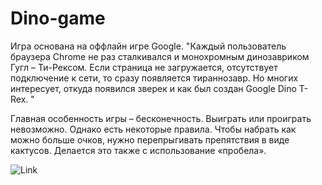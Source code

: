 # Dino-game

Игра основана на оффлайн игре Google. 
"Каждый пользователь браузера Chrome не раз сталкивался и монохромным динозавриком Гугл – Ти-Рексом. Если страница не загружается, отсутствует подключение к сети, то сразу появляется тираннозавр. Но многих интересует, откуда появился зверек и как был создан Google Dino T-Rex. "

Главная особенность игры – бесконечность. Выиграть или проиграть невозможно. Однако есть некоторые правила. Чтобы набрать как можно больше очков, нужно перепрыгивать препятствия в виде кактусов. Делается это также с использование «пробела».


![Link](https://mintolime.github.io/dino-game/)